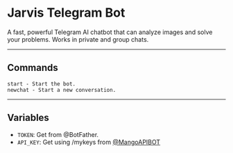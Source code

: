 # Jarvis Telegram Bot

A fast, powerful Telegram AI chatbot that can analyze images and solve your problems. Works in private and group chats.

---

## Commands

```
start - Start the bot.
newchat - Start a new conversation.
```

---

## Variables

* `TOKEN`: Get from @BotFather.
* `API_KEY`: Get using /mykeys from [@MangoAPIBOT](https://t.me/MangoAPIBOT)
